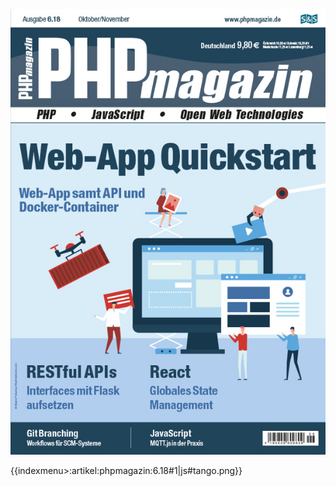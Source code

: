 ![No alt text available](/artikel/phpmagazin/php-magazin-6-18_cover_595x842.jpg)

{{indexmenu>:artikel:phpmagazin:6.18#1|js#tango.png}}